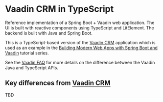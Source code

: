 # Vaadin CRM in TypeScript

Reference implementation of a Spring Boot + Vaadin web application.
The UI is built with reactive components using TypeScript and LitElement.
The backend is built with Java and Spring Boot.

This is a TypeScript-based version of the [Vaadin CRM](https://github.com/vaadin-learning-center/crm-tutorial) application which is used as an example in the [Building Modern Web Apps with Spring Boot and Vaadin](https://vaad.in/37pHRmY) tutorial series. 

See the [Vaadin FAQ](https://vaadin.com/faq) for more details on the difference between the Vaadin Java and TypeScript APIs.


## Key differences from [Vaadin CRM](https://github.com/vaadin-learning-center/crm-tutorial)
TBD
